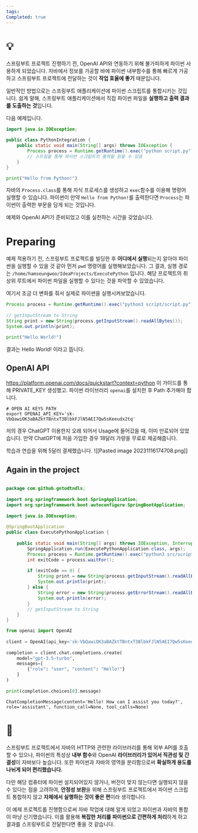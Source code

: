 ```yaml
---
tags: 
Completed: true
---
```

# 💡

스프링부트 프로젝트 진행하기 전, OpenAI API와 연동하기 위해 불가피하게 파이썬 사용하게 되었습니다. 자바에서 정보를 가공할 바에 파이썬 내부함수를 통해 빠르게 가공하고 스프링부트 프로젝트에 전달하는 것이 **작업 효율에 좋기** 때문입니다.

일반적인 방법으로는 스프링부트 애플리케이션에 파이썬 스크립트를 통합시키는 것입니다.
쉽게 말해, 스프링부트 애플리케이션에서 직접 파이썬 파일을 **실행하고 출력 결과를 도출하는 것**입니다.

다음 예제입니다.

```java title:Springboot
import java.io.IOException;

public class PythonIntegration {
    public static void main(String[] args) throws IOException {
        Process process = Runtime.getRuntime().exec("python script.py");
        // 스트림을 통해 파이썬 스크립트의 출력을 읽을 수 있음
    }
}
```

```python
print("Hello from Python!")
```

자바의 `Process.class`를 통해 자식 프로세스를 생성하고 `exec`함수를 이용해 명령어 실행할 수 있습니다. 파이썬이 만약 `Hello from Python!`를 출력한다면 `Process`는 파이썬이 출력한 부문을 담게 되는 것입니다.

예제와 OpenAI API가 준비되었고 이를 실천하는 시간을 갖었습니다.
# Preparing

예제 적용하기 전, 스프링부트 프로젝트를 빌딩한 후 **어디에서 실행**되는지 알아야 파이썬을 실행할 수 있을 것 같아 먼저 `pwd` 명령어를 실행해보았습니다. 
그 결과, 실행 경로는 `/home/hamseungwoo/IdeaProjects/ExecutePython` 입니다. 해당 프로젝트의 취상위 루트에서 파이썬 파일을 실행할 수 있다는 것을 파악할 수 있었습니다.

여기서 조금 더 변화를 줘서 실제로 파이썬을 실행시켜보았습니다.
```java
Process process = Runtime.getRuntime().exec("python3 script/script.py");  
  
// getInputStream to String  
String print = new String(process.getInputStream().readAllBytes());  
System.out.println(print);
```

```python
print("Hello World!")
```

결과는 Hello World! 이라고 뜹니다.
## OpenAI API

https://platform.openai.com/docs/quickstart?context=python 이 가이드를 통해 PRIVATE_KEY 생성했고. 파이썬 라이브러리 `openai`를 설치한 후 Path 추가해야 합니다.
```text title:~/.zrcsh
# OPEN AI KEYS PATH
export OPENAI_API_KEY='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'
```

저의 경우 ChatGPT 이용한지 오래 되어서 Usage에 들어갔을 때, 이미 만료되어 있었습니다. 만약 ChatGPT에 처음 가입한 경우 18달러 가량을 무료로 제공해줍니다.

학습과 연습을 위해 5달러 결제했습니다.
![[Pasted image 20231116174708.png]]
## Again in the project

```java title:Springboot

package com.github.gntodtndls;  
  
import org.springframework.boot.SpringApplication;  
import org.springframework.boot.autoconfigure.SpringBootApplication;  
  
import java.io.IOException;  
  
@SpringBootApplication  
public class ExecutePythonApplication {  
  
    public static void main(String[] args) throws IOException, InterruptedException {  
        SpringApplication.run(ExecutePythonApplication.class, args);  
        Process process = Runtime.getRuntime().exec("python3 src/script/script.py");  
        int exitCode = process.waitFor();  
  
        if (exitCode == 0) {  
            String print = new String(process.getInputStream().readAllBytes());  
            System.out.println(print);  
        } else {  
            String error = new String(process.getErrorStream().readAllBytes());  
            System.out.println(error);  
        }  
        // getInputStream to String  
    }  
}
```

```python title:python
from openai import OpenAI  
  
client = OpenAI(api_key='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')  
  
completion = client.chat.completions.create(  
    model="gpt-3.5-turbo",  
    messages=[  
        {"role": "user", "content": "Hello!"}  
    ]  
)  
  
print(completion.choices[0].message)
```

```text title:result
ChatCompletionMessage(content='Hello! How can I assist you today?', role='assistant', function_call=None, tool_calls=None)
```
# 🎈

스프링부트 프로젝트에서 자바의 HTTP와 관련한 라이브러리를 통해 외부 API를 호출 할 수 있으나, 파이썬의 특성상 **내부 함수**와 OpenAI **라이브러리가 있어서 직관성 및 간결성**이 자바보다 높습니다. 또한 파이썬과 자바의 영역을 분리함으로써 **확실하게 용도를 나뉘게 되어 편리했습니다.**

다만 해당 컴퓨터에 파이썬 설치되어있지 않거나, 버전이 맞지 않는다면 실행되지 않을 수 있다는 점을 고려하여, **안정성 보완**을 위해 스프링부트 프로젝트에서 파이썬 스크립트 통합하지 않고 **자체에서 실행하는 것이 좋은 편**이라 생각합니다.

이 예제 프로젝트를 진행함으로써 자바 작업에 대해 알게 되었고 파이썬과 자바의 통합이 마냥 신기했습니다. 이를 활용해 **복잡한 처리를 파이썬으로 간편하게 처리**하게 하고 결과를 스프링부트로 전달한다면 좋을 것 같습니다.